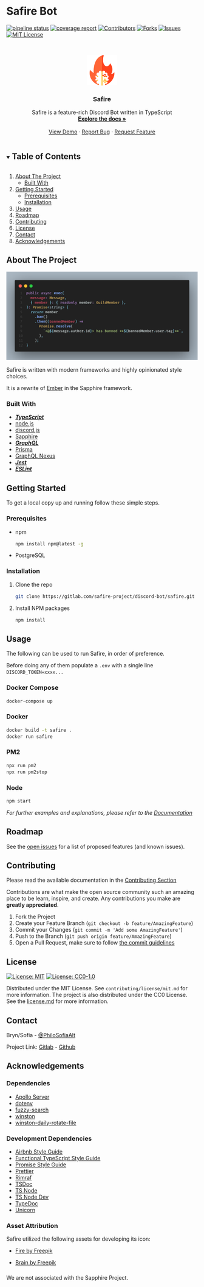 # Safire Bot

<!--
*** Thanks for checking out the Best-README-Template. If you have a suggestion
*** that would make this better, please fork the repo and create a pull request
*** or simply open an issue with the tag "enhancement".
*** Thanks again! Now go create something AMAZING! :D
***
***
***
*** To avoid retyping too much info. Do a search and replace for the following:
*** PhilosSofiaAlt, Safire, PhilosSofiaAlt, x@gmail.com, Safire, Safire is a feature-rich Discord Bot written in TypeScript
-->

<!-- PROJECT SHIELDS -->
<!--
*** I'm using markdown "reference style" links for readability.
*** Reference links are enclosed in brackets [ ] instead of parentheses ( ).
*** See the bottom of this document for the declaration of the reference variables
*** for contributors-url, forks-url, etc. This is an optional, concise syntax you may use.
*** https://www.markdownguide.org/basic-syntax/#reference-style-links
-->
[![pipeline status](https://gitlab.com/safire-project/discord-bot/safire/badges/master/pipeline.svg)](https://gitlab.com/safire-project/discord-bot/safire/-/commits/master)
[![coverage report](https://gitlab.com/safire-project/discord-bot/safire/badges/master/coverage.svg)](https://gitlab.com/safire-project/discord-bot/safire/-/commits/master)
[![Contributors][contributors-shield]][contributors-url]
[![Forks][forks-shield]][forks-url]
[![Issues][issues-shield]][issues-url]
[![MIT License][license-shield]][license-url]

<!-- PROJECT LOGO -->
<br />
<p align="center">
  <a href="https://gitlab.com/safire-project/discord-bot/safire">
    <img src="src/assets/img/icon-4.png" alt="Logo" width="80" height="80">
  </a>

  <h3 align="center">Safire</h3>

  <p align="center">
    Safire is a feature-rich Discord Bot written in TypeScript
    <br />
    <a href="https://gitlab.com/safire-project/discord-bot/safire/-/tree/master/docs"><strong>Explore the docs »</strong></a>
    <br />
    <br />
    <a href="https://gitlab.com/safire-project/discord-bot/safire">View Demo</a>
    ·
    <a href="https://gitlab.com/safire-project/discord-bot/safire/-/issues">Report Bug</a>
    ·
    <a href="https://gitlab.com/safire-project/discord-bot/safire/-/issues">Request Feature</a>
  </p>
</p>

<!-- TABLE OF CONTENTS -->
<details open="open">
  <summary><h2 style="display: inline-block">Table of Contents</h2></summary>
  <ol>
    <li>
      <a href="#about-the-project">About The Project</a>
      <ul>
        <li><a href="#built-with">Built With</a></li>
      </ul>
    </li>
    <li>
      <a href="#getting-started">Getting Started</a>
      <ul>
        <li><a href="#prerequisites">Prerequisites</a></li>
        <li><a href="#installation">Installation</a></li>
      </ul>
    </li>
    <li><a href="#usage">Usage</a></li>
    <li><a href="#roadmap">Roadmap</a></li>
    <li><a href="#contributing">Contributing</a></li>
    <li><a href="#license">License</a></li>
    <li><a href="#contact">Contact</a></li>
    <li><a href="#acknowledgements">Acknowledgements</a></li>
  </ol>
</details>

<!-- ABOUT THE PROJECT -->
## About The Project

[![Product Name Screen Shot][product-screenshot]](https://gitlab.com/safire-project/discord-bot/safire)

Safire is written with modern frameworks and highly opinionated style choices.

It is a rewrite of [Ember](https://gitlab.com/BrynAlt/ember-bot) in the Sapphire framework.

### Built With

* [___TypeScript___](https://www.typescriptlang.org/)
* [node.js](https://nodejs.org/en/)
* [discord.js](https://discord.js.org/#/)
* [Sapphire](https://github.com/sapphiredev/framework)
* [___GraphQL___](https://graphql.org/)
* [Prisma](https://www.prisma.io/)
* [GraphQL Nexus](https://nexusjs.org/)
* [___Jest___](https://jestjs.io/)
* [___ESLint___](https://eslint.org/)

<!-- GETTING STARTED -->
## Getting Started

To get a local copy up and running follow these simple steps.

### Prerequisites

* npm

  ```sh
  npm install npm@latest -g
  ```

* PostgreSQL

### Installation

1. Clone the repo

   ```sh
   git clone https://gitlab.com/safire-project/discord-bot/safire.git
   ```

2. Install NPM packages

   ```sh
   npm install
   ```

<!-- USAGE EXAMPLES -->
## Usage

The following can be used to run Safire, in order of preference.

Before doing any of them populate a `.env` with a single line `DISCORD_TOKEN=xxxx...`

### Docker Compose

   ```sh
   docker-compose up
   ```

### Docker

   ```sh
   docker build -t safire .
   docker run safire
   ```

### PM2

   ```sh
   npx run pm2
   npx run pm2stop
   ```

### Node

   ```sh
   npm start
   ```

_For further examples and explanations, please refer to the [Documentation](https://gitlab.com/safire-project/discord-bot/safire/-/tree/master/docs)_

<!-- ROADMAP -->
## Roadmap

See the [open issues](https://gitlab.com/safire-project/discord-bot/safire/-/issues) for a list of proposed features (and known issues).

<!-- CONTRIBUTING -->
## Contributing

Please read the available documentation in the [Contributing Section](https://gitlab.com/safire-project/discord-bot/safire/-/tree/master/docs)

Contributions are what make the open source community such an amazing place to be learn, inspire, and create. Any contributions you make are **greatly appreciated**.

1. Fork the Project
2. Create your Feature Branch (`git checkout -b feature/AmazingFeature`)
3. Commit your Changes (`git commit -m 'Add some AmazingFeature'`)
4. Push to the Branch (`git push origin feature/AmazingFeature`)
5. Open a Pull Request, make sure to follow [the commit guidelines](docs/commits.md)

<!-- LICENSE -->
## License

 [![License: MIT](https://img.shields.io/badge/License-MIT-red.svg)](https://opensource.org/licenses/MIT)
 [![License: CC0-1.0](https://licensebuttons.net/l/zero/1.0/80x15.png)](http://creativecommons.org/publicdomain/zero/1.0/)

Distributed under the MIT License. See `contributing/license/mit.md` for more information.
The project is also distributed under the CC0 License. See the [license.md](license.md) for more information.

<!-- CONTACT -->
## Contact

Bryn/Sofia - [@PhiloSofiaAlt](https://twitter.com/PhiloSofiaAlt)

Project Link: [Gitlab](https://gitlab.com/safire-project/discord-bot/safire) - [Github](https://github.com/Safire-Project/Safire-Bot)

<!-- ACKNOWLEDGEMENTS -->
## Acknowledgements

### Dependencies

* [Apollo Server](https://github.com/apollographql/apollo-server)
* [dotenv](https://github.com/motdotla/dotenv)
* [fuzzy-search](https://github.com/wouter2203/fuzzy-search)
* [winston](https://github.com/winstonjs/winston)
* [winston-daily-rotate-file](https://github.com/winstonjs/winston-daily-rotate-file)

### Development Dependencies

* [Airbnb Style Guide](https://github.com/airbnb/javascript)
* [Functional TypeScript Style Guide](https://github.com/jonaskello/eslint-plugin-functional#readme)
* [Promise Style Guide](https://github.com/xjamundx/eslint-plugin-promise#readme)
* [Prettier](https://prettier.io/)
* [Rimraf](https://github.com/isaacs/rimraf)
* [TSDoc](https://tsdoc.org/)
* [TS Node](https://github.com/TypeStrong/ts-node)
* [TS Node Dev](https://github.com/whitecolor/ts-node-dev)
* [TypeDoc](https://typedoc.org/)
* [Unicorn](https://github.com/sindresorhus/eslint-plugin-unicorn)

<!-- MARKDOWN LINKS & IMAGES -->
<!-- https://www.markdownguide.org/basic-syntax/#reference-style-links -->
[contributors-shield]: https://img.shields.io/badge/Contributors-gitlab-success.svg
[contributors-url]: https://gitlab.com/safire-project/discord-bot/safire/-/graphs/master
[forks-shield]: https://img.shields.io/badge/Forks-gitlab-informational.svg
[forks-url]: https://gitlab.com/safire-project/discord-bot/safire/-/forks
[stars-shield]: https://img.shields.io/badge/Stars-gitlab-yellow.svg
[stars-url]: https://gitlab.com/safire-project/discord-bot/safire/-/starrers
[issues-shield]: https://img.shields.io/badge/Issues-gitlab-critical.svg
[issues-url]: https://gitlab.com/safire-project/discord-bot/safire/-/issues
[license-shield]: https://img.shields.io/badge/License-MIT-red
[license-url]: https://gitlab.com/safire-project/discord-bot/safire/-/blob/master/license.md
[product-screenshot]: src/assets/img/code.png

### Asset Attribution

Safire utilized the following assets for developing its icon:

* [Fire by Freepik](https://www.flaticon.com/free-icon/fire_785116)

* [Brain by Freepik](https://www.flaticon.com/free-icon/brain_2257689)

###

We are not associated with the Sapphire Project.
